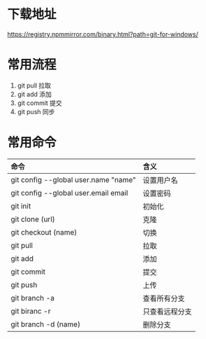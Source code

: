 # 下载地址

https://registry.npmmirror.com/binary.html?path=git-for-windows/

# 常用流程

1. git pull 拉取
2. git add 添加
3. git commit 提交
4. git push 同步

# 常用命令

| 命令                                 | 含义           |
| :----------------------------------- | :------------- |
| git config --global user.name "name" | 设置用户名     |
| git config --global user.email email | 设置密码       |
| git init                             | 初始化         |
| git clone (url)                      | 克隆           |
| git checkout (name)                  | 切换           |
| git pull                             | 拉取           |
| git add                              | 添加           |
| git commit                           | 提交           |
| git push                             | 上传           |
| git branch -a                        | 查看所有分支   |
| git biranc -r                        | 只查看远程分支 |
| git branch -d (name)                 | 删除分支       |
